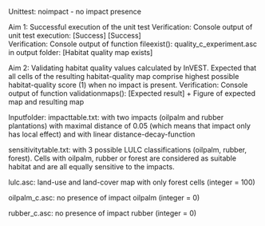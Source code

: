 Unittest: noimpact - no impact presence

Aim 1: Successful execution of the unit test
       Verification: Console output of unit test execution: [Success] [Success]  
       Verification: Console output of function fileexist(): quality_c_experiment.asc in
                     output folder: [Habitat quality map exists]

Aim 2: Validating habitat quality values calculated by InVEST. Expected that all cells of the            resulting habitat-quality map comprise highest possible habitat-quality score (1) when no         impact is present.
       Verification: Console output of function validationmaps(): [Expected result] + Figure of
                     expected map and resulting map 


Inputfolder:
impacttable.txt:      with two impacts (oilpalm and rubber plantations) with maximal
                      distance of 0.05 (which means that impact only has local effect) and
                      with linear distance-decay-function

sensitivitytable.txt: with 3 possible LULC classifications (oilpalm,
                      rubber, forest). Cells with oilpalm, rubber or forest are considered
                      as suitable habitat and are all equally sensitive to the impacts.

lulc.asc:             land-use and land-cover map with only forest cells (integer = 100)

oilpalm_c.asc:        no presence of impact oilpalm (integer = 0)

rubber_c.asc:         no presence of impact rubber (integer = 0)